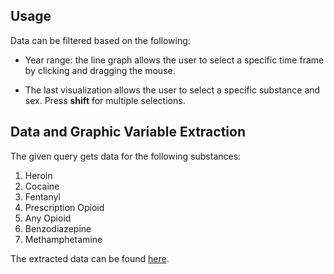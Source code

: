 ## Usage

Data can be filtered based on the following:

* Year range: the line graph allows the user to select a specific time frame by clicking and dragging the mouse.

* The last visualization allows the user to select a specific substance and sex. Press **shift** for multiple selections.

## Data and Graphic Variable Extraction

The given query gets data for the following substances:

1. Heroin
2. Cocaine
3. Fentanyl
4. Prescription Opioid
5. Any Opioid
6. Benzodiazepine
7. Methamphetamine

The extracted data can be found [here](assets/generated/visualization4/data.csv).